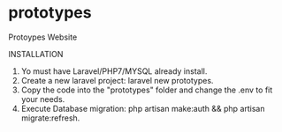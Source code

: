 # prototypes
Protoypes Website

INSTALLATION

1. Yo must have Laravel/PHP7/MYSQL already install. 
2. Create a new laravel project: laravel new prototypes.
3. Copy the code into the "prototypes" folder and change the .env to fit your needs.
4. Execute Database migration: php artisan make:auth && php artisan migrate:refresh.

